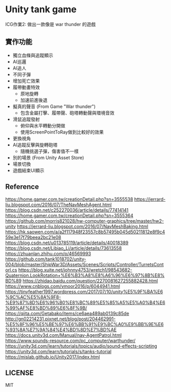 # Unity tank game
ICG作業2: 做出一款像是 war thunder 的遊戲

## 實作功能

- 獨立血條與追蹤顯示
- AI巡邏
- AI追人
- 不同子彈
- 增加死亡效果
- 履帶動畫特效
    - 原地旋轉
    - 加速前進後退
- 擬真的聲音 (From Game "War thunder")
    - 包含金屬打擊、履帶聲、砲塔轉動聲與環境音效
- 滑鼠追蹤發射
    - 俯仰與水平轉動分開做
    - 使用ScreenPointToRay做到比較好的效果
- 更換視角
- AI追蹤反擊與旋轉砲塔
    - 隨機挑選子彈，傷害值不一樣
- 別的場景 (From Unity Asset Store)
- 場景切換
- 遊戲結束UI顯示

## Reference

https://home.gamer.com.tw/creationDetail.php?sn=3555538
https://jerrard-liu.blogspot.com/2016/07/TheNavMeshAgent.html
https://blog.csdn.net/c252270036/article/details/77414141
https://home.gamer.com.tw/creationDetail.php?sn=3555364
https://github.com/morris821028/hw-computer-graphics/tree/master/hw2-unity
https://jerrard-liu.blogspot.com/2016/07/NavMeshBaking.html
https://hk.saowen.com/a/a2f117948f23557c8b57495b045d50211812e8f9c459e3e17f79beea2bc21e08
https://blog.csdn.net/u013785119/article/details/40018389
https://blog.csdn.net/Libiao_Li/article/details/73613558
https://zhuanlan.zhihu.com/p/46569993
https://github.com/tank1018702/unity-004/blob/master/ShipWar3D/Assets/Scenes/Scripts/Controller/TurretsContorl.cs
https://blog.xuite.net/johnny4753/wretch1/98543682-Quaternion.LookRotation+%E6%B3%A8%E8%A6%96%E6%97%8B%E8%BD%89
https://zhidao.baidu.com/question/2270081627255882428.html
https://www.cnblogs.com/vmoor2016/p/6044941.html
https://tinyfeather1997.wordpress.com/2017/07/10/unity%E5%9F%BA%E6%9C%AC%E5%8A%9F8-%E9%87%8D%E6%96%B0%E8%BC%89%E5%85%A5%E5%A0%B4%E6%99%AF%E8%BD%89%E6%8F%9B/
https://qiita.com/Getabako/items/ce6aea489ab0139c85de
http://gn02214231.pixnet.net/blog/post/204462991-%E5%8F%96%E5%BE%97%E6%BB%91%E9%BC%A0%E9%BB%9E%E6%93%8A%E7%9A%84%E4%BD%8D%E7%BD%AE
https://docs.unity3d.com/Manual/nav-AgentPatrol.html
https://www.sounds-resource.com/pc_computer/warthunder/
https://unity3d.com/learn/tutorials/topics/audio/sound-effects-scripting
https://unity3d.com/learn/tutorials/s/tanks-tutorial
https://mislab.github.io/Unity2017/index.html

## LICENSE
MIT
